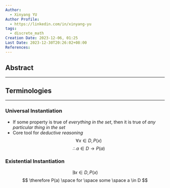 ```yaml
---
Author:
  - Xinyang YU
Author Profile:
  - https://linkedin.com/in/xinyang-yu
tags:
  - discrete_math
Creation Date: 2023-12-06, 01:25
Last Date: 2023-12-30T20:26:02+08:00
References: 
---
```

## Abstract
---



## Terminologies
---
### Universal Instantiation
- If some property is true of *everything in the set*, then it is true of *any particular thing in the set*
- Core tool for *deductive reasoning*
$$
\forall x \in D, P(x)
$$
$$
\therefore a \in D \rightarrow P(a) 
$$

### Existential Instantiation
$$
\exists x \in D, P(x)
$$
$$
\therefore P(a) \space for \space some \space a \in D
$$
